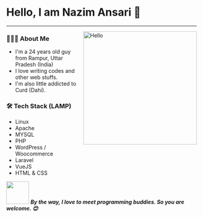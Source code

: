 # Hello, I am Nazim Ansari 🤩
---
<img align="right" alt="Hello" src="https://i.giphy.com/media/Cmr1OMJ2FN0B2/giphy.webp" width="300">

<h3> 👨🏻‍💻 About Me </h3>

- I'm a 24 years old guy from Rampur, Uttar Pradesh (India)
- I love writing codes and other web stuffs.
- I'm also little addicted to Curd (Dahi).

<h3>🛠 Tech Stack (LAMP)</h3>

- Linux
- Apache
- MYSQL
- PHP
- WordPress / Woocommerce
- Laravel
- VueJS
- HTML & CSS

<img src="https://media.giphy.com/media/LnQjpWaON8nhr21vNW/giphy.gif" width="60"> <em><b>By the way, I love to meet programming buddies. So you are welcome. 😊</em>
